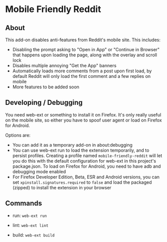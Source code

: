 # Mobile Friendly Reddit  

## About

This add-on disables anti-features from Reddit's mobile site. This includes:  

* Disabling the prompt asking to "Open in App" or "Continue in Browser" that happens upon loading the page, along with the overlay and scroll lock  
* Disables multiple annoying "Get the App" banners  
* Automatically loads more comments from a post upon first load, by default Reddit will only load the first comment and a few replies on mobile  
* More features to be added soon  

## Developing / Debugging

You need web-ext or something to install it on Firefox. It's only really useful on the mobile site, so either you have to spoof user agent or load on Firefox for Android.  

Options are:  

* You can add it as a temporary add-on in about:debugging  
* You can use web-ext run to load the extension temporarily, and to persist profiles. Creating a profile named `mobile-friendly-reddit` will let you do this with the default configuration for web-ext in this project's package.json. To load on Firefox for Android, you need to have adb and debugging mode enabled  
* For Firefox Developer Edition, Beta, ESR and Android versions, you can set `xpinstall.signatures.required` to `false` and load the packaged (zipped) to install the extension in your browser  

## Commands

* run: `web-ext run`  

* lint: `web-ext lint`  

* build: `web-ext build`